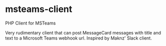 # msteams-client
PHP Client for MSTeams

Very rudimentary client that can post MessageCard messages with title and text to a Microsoft Teams webhook url.  Inspired by Maknz' Slack client.
